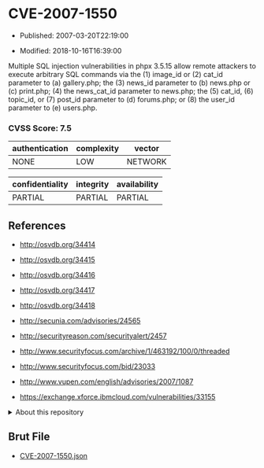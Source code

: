 # CVE-2007-1550

- Published: 2007-03-20T22:19:00

- Modified: 2018-10-16T16:39:00

Multiple SQL injection vulnerabilities in phpx 3.5.15 allow remote attackers to execute arbitrary SQL commands via the (1) image_id or (2) cat_id parameter to (a) gallery.php; the (3) news_id parameter to (b) news.php or (c) print.php; (4) the news_cat_id parameter to news.php; the (5) cat_id, (6) topic_id, or (7) post_id parameter to (d) forums.php; or (8) the user_id parameter to (e) users.php.

### CVSS Score: **7.5**

| authentication | complexity | vector |
| --- | --- | --- |
| NONE | LOW | NETWORK |

| confidentiality | integrity | availability |
| --- | --- | --- |
| PARTIAL | PARTIAL | PARTIAL |

## References

* http://osvdb.org/34414

* http://osvdb.org/34415

* http://osvdb.org/34416

* http://osvdb.org/34417

* http://osvdb.org/34418

* http://secunia.com/advisories/24565

* http://securityreason.com/securityalert/2457

* http://www.securityfocus.com/archive/1/463192/100/0/threaded

* http://www.securityfocus.com/bid/23033

* http://www.vupen.com/english/advisories/2007/1087

* https://exchange.xforce.ibmcloud.com/vulnerabilities/33155

<details>
<summary>About this repository</summary> 

  This repository is part of the project [Live Hack CVE](https://github.com/Live-Hack-CVE). Main website can be found [www.live-hack.org](https://www.live-hack.org) 
  
  Made by [Sn0wAlice](https://github.com/Sn0wAlice) for the people that care about security and need to have a feed of the latest CVEs. Hope you enjoy it, don't forget to star the repo and follow me on [Twitter](https://twitter.com/Sn0wAlice) and [Github](https://github.com/Sn0wAlice). And that is my [personnal website](https://www.alice-snow.me/)

  - [Home Page](https://github.com/Live-Hack-CVE)
  - [Framework](https://github.com/Live-Hack-CVE/cve-framework)
  - [CVE database](https://github.com/Live-Hack-CVE/full_database)
  - [Changelog](https://github.com/Live-Hack-CVE/Changelog)
</details>

## Brut File

* [CVE-2007-1550.json](https://raw.githubusercontent.com/Live-Hack-CVE/full_database/main/cves/2007/CVE-2007-1550.json)

